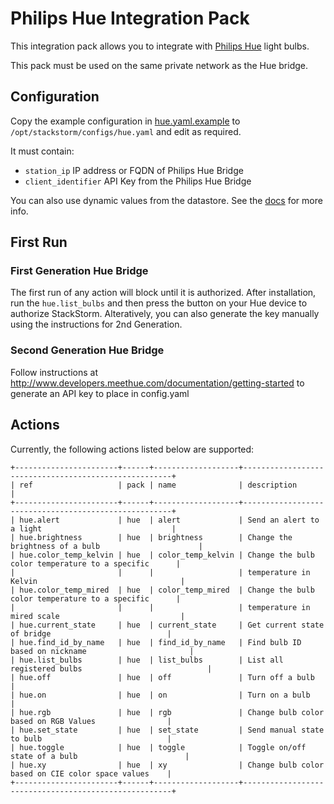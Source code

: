 # Philips Hue Integration Pack

This integration pack allows you to integrate with
[Philips Hue](http://meethue.com) light bulbs.

This pack must be used on the same private network as the Hue bridge.

## Configuration

Copy the example configuration in [hue.yaml.example](./hue.yaml.example)
to `/opt/stackstorm/configs/hue.yaml` and edit as required.

It must contain:

* `station_ip` IP address or FQDN of Philips Hue Bridge
* `client_identifier` API Key from the Philips Hue Bridge

You can also use dynamic values from the datastore. See the
[docs](https://docs.stackstorm.com/reference/pack_configs.html) for more info.

## First Run

### First Generation Hue Bridge

The first run of any action will block until it is authorized. After
installation, run the `hue.list_bulbs` and then press the button
on your Hue device to authorize StackStorm.  Alteratively, you can also
generate the key manually using the instructions for 2nd Generation.

### Second Generation Hue Bridge

Follow instructions at http://www.developers.meethue.com/documentation/getting-started 
to generate an API key to place in config.yaml

## Actions

Currently, the following actions listed below are supported:

```
+-----------------------+------+-------------------+------------------------------------------------------+
| ref                   | pack | name              | description                                          |
+-----------------------+------+-------------------+------------------------------------------------------+
| hue.alert             | hue  | alert             | Send an alert to a light                             |
| hue.brightness        | hue  | brightness        | Change the brightness of a bulb                      |
| hue.color_temp_kelvin | hue  | color_temp_kelvin | Change the bulb color temperature to a specific      |
|                       |      |                   | temperature in Kelvin                                |
| hue.color_temp_mired  | hue  | color_temp_mired  | Change the bulb color temperature to a specific      |
|                       |      |                   | temperature in mired scale                           |
| hue.current_state     | hue  | current_state     | Get current state of bridge                          |
| hue.find_id_by_name   | hue  | find_id_by_name   | Find bulb ID based on nickname                       |
| hue.list_bulbs        | hue  | list_bulbs        | List all registered bulbs                            |
| hue.off               | hue  | off               | Turn off a bulb                                      |
| hue.on                | hue  | on                | Turn on a bulb                                       |
| hue.rgb               | hue  | rgb               | Change bulb color based on RGB Values                |
| hue.set_state         | hue  | set_state         | Send manual state to bulb                            |
| hue.toggle            | hue  | toggle            | Toggle on/off state of a bulb                        |
| hue.xy                | hue  | xy                | Change bulb color based on CIE color space values    |
+-----------------------+------+-------------------+------------------------------------------------------+
```

